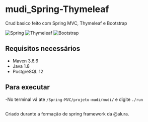 # mudi_Spring-Thymeleaf
Crud basico feito com Spring MVC, Thymeleaf e Bootstrap

![Spring](https://img.shields.io/badge/spring-%236DB33F.svg?style=for-the-badge&logo=spring&logoColor=white)
![Thymeleaf](https://img.shields.io/badge/Thymeleaf-%23005C0F.svg?style=for-the-badge&logo=Thymeleaf&logoColor=white)
![Bootstrap](https://img.shields.io/badge/bootstrap-%23563D7C.svg?style=for-the-badge&logo=bootstrap&logoColor=white)

## Requisitos necessários
- Maven 3.6.6 
- Java 1.8
- PostgreSQL 12

## Para executar
-No terminal vá ate ```/Spring-MVC/projeto-mudi/mudi/``` e digite ```./run```  

##

Criado durante a formação de spring framework da @alura.
